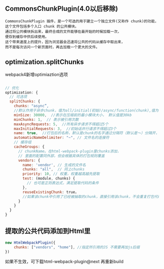 ## CommonsChunkPlugin(4.0以后移除)

    CommonsChunkPlugin 插件，是一个可选的用于建立一个独立文件(又称作 chunk)的功能，
    这个文件包括多个入口 chunk 的公共模块。
    通过将公共模块拆出来，最终合成的文件能够在最开始的时候加载一次，
    便存到缓存中供后续使用。
    这个带来速度上的提升，因为浏览器会迅速将公共的代码从缓存中取出来，
    而不是每次访问一个新页面时，再去加载一个更大的文件。


## optimization.splitChunks

webpack4新增optimiaztion选项
```js

// 优化
optimization: {
  // 可选项
  splitChunks: {
    chunks: "async”, 
    //默认作用于异步chunk，值为all/initial(初始)/async/function(chunk),值为function时第一个参数为遍历所有入口chunk时的chunk模块，chunk._modules为gaichunk所有依赖的模块，通过chunk的名字和所有依赖模块的resource可以自由配置,会抽取所有满足条件chunk的公有模块，以及模块的所有依赖模块，包括css
    minSize: 30000,  //表示在压缩前的最小模块大小， 默认值是30kb
    minChunks: 1,  // 表示被引用次数
    maxAsyncRequests: 5,  //所有异步请求不得超过5个
    maxInitialRequests: 3,  //初始话并行请求不得超过3个
    name: true,  //打包后的名称，默认是chunk的名字通过分隔符（默认是～）分隔开，如vendor~
    automaticNameDelimiter: "~", // 文件名的连接符
    // 缓存组
    cacheGroups: {
      // chunkName。在html-webpack-plugin里chunks添加，
      // 里面的配置同外部，但会根据具体的打包规则覆盖
      vendors: { 
        name: 'vendor', // 生成的文件名
        chunks: "all",  // 同上chunks
        priority: 10, // 权重，权重越高越先提取
        test: (module, chunks) {
          // 也可是正则表达式，满足提取代码的条件
        },
        reuseExistingChunk: true，
        //如果该chunk中引用了已经被抽取的chunk，直接引用该chunk，不会重复打包代码
      }
    }
  }
}

```

##  提取的公共代码添加到Html里
```js
new HtmlWebpackPlugin({ 
  	chunks: ["vendors", "home"], //指定所引用的JS 不需要再加js后缀
})
```
如果不生效，可下载html-webpack-plugin@next
再重新build
